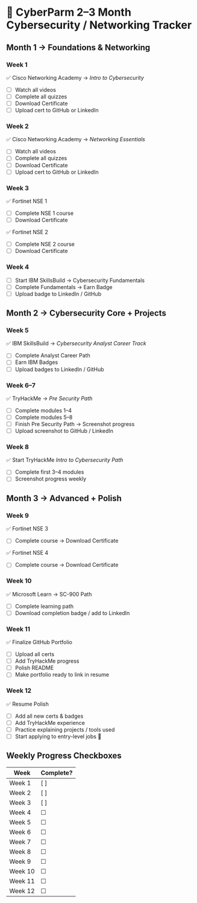 
# 📅 CyberParm 2–3 Month Cybersecurity / Networking Tracker

## Month 1 → Foundations & Networking

### Week 1
✅ Cisco Networking Academy → *Intro to Cybersecurity*  
- [ ] Watch all videos  
- [ ] Complete all quizzes  
- [ ] Download Certificate  
- [ ] Upload cert to GitHub or LinkedIn

### Week 2
✅ Cisco Networking Academy → *Networking Essentials*  
- [ ] Watch all videos  
- [ ] Complete all quizzes  
- [ ] Download Certificate  
- [ ] Upload cert to GitHub or LinkedIn

### Week 3
✅ Fortinet NSE 1  
- [ ] Complete NSE 1 course  
- [ ] Download Certificate  

✅ Fortinet NSE 2  
- [ ] Complete NSE 2 course  
- [ ] Download Certificate  

### Week 4
- [ ] Start IBM SkillsBuild → Cybersecurity Fundamentals  
- [ ] Complete Fundamentals → Earn Badge  
- [ ] Upload badge to LinkedIn / GitHub

## Month 2 → Cybersecurity Core + Projects

### Week 5
✅ IBM SkillsBuild → *Cybersecurity Analyst Career Track*  
- [ ] Complete Analyst Career Path  
- [ ] Earn IBM Badges  
- [ ] Upload badges to LinkedIn / GitHub  

### Week 6–7
✅ TryHackMe → *Pre Security Path*  
- [ ] Complete modules 1–4  
- [ ] Complete modules 5–8  
- [ ] Finish Pre Security Path → Screenshot progress  
- [ ] Upload screenshot to GitHub / LinkedIn  

### Week 8
✅ Start TryHackMe *Intro to Cybersecurity Path*  
- [ ] Complete first 3–4 modules  
- [ ] Screenshot progress weekly

## Month 3 → Advanced + Polish

### Week 9
✅ Fortinet NSE 3  
- [ ] Complete course → Download Certificate  

✅ Fortinet NSE 4  
- [ ] Complete course → Download Certificate  

### Week 10
✅ Microsoft Learn → SC-900 Path  
- [ ] Complete learning path  
- [ ] Download completion badge / add to LinkedIn  

### Week 11
✅ Finalize GitHub Portfolio  
- [ ] Upload all certs  
- [ ] Add TryHackMe progress  
- [ ] Polish README  
- [ ] Make portfolio ready to link in resume  

### Week 12
✅ Resume Polish  
- [ ] Add all new certs & badges  
- [ ] Add TryHackMe experience  
- [ ] Practice explaining projects / tools used  
- [ ] Start applying to entry-level jobs 🚀

## Weekly Progress Checkboxes

| Week | Complete? |
|------|-----------|
| Week 1 |[  ] |
| Week 2 |[  ] |
| Week 3 | [ ] |
| Week 4 | ☐ |
| Week 5 | ☐ |
| Week 6 | ☐ |
| Week 7 | ☐ |
| Week 8 | ☐ |
| Week 9 | ☐ |
| Week 10 | ☐ |
| Week 11 | ☐ |
| Week 12 | ☐ |
